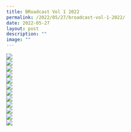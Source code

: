 ```yaml
---
title: BRoadcast Vol 1 2022
permalink: /2022/05/27/broadcast-vol-1-2022/
date: 2022-05-27
layout: post
description: ""
image: ""
---
```


<img src="/images/0001-scaled%20(1).jpg"><br>
<img src="/images/0002-scaled%20(1).jpg"><br>
<img src="/images/0003-scaled%20(1).jpg"><br>
<img src="/images/0004-scaled%20(1).jpg"><br>
<img src="/images/0005-scaled%20(1).jpg"><br>
<img src="/images/0006-scaled%20(1).jpg"><br>
<img src="/images/0007-scaled%20(1).jpg"><br>
<img src="/images/0008-scaled%20(1).jpg"><br>
<img src="/images/0009-scaled%20(1).jpg"><br>
<img src="/images/0010-scaled.jpg"><br>
<img src="/images/0011-scaled.jpg"><br>
<img src="/images/0012-scaled.jpg">